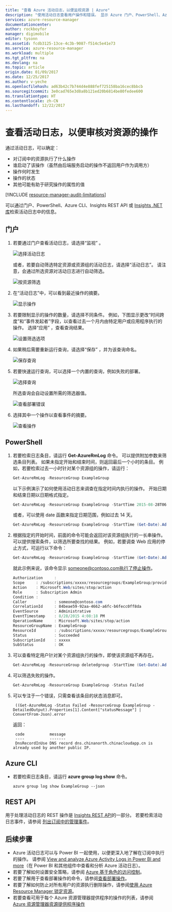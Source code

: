 ```yaml
---
title: "查看 Azure 活动日志，以便监视资源 | Azure"
description: "使用活动日志查看用户操作和错误。 显示 Azure 门户、PowerShell、Azure CLI 和 REST。"
services: azure-resource-manager
documentationcenter: 
author: rockboyfor
manager: digimobile
editor: tysonn
ms.assetid: fcdb3125-13ce-4c3b-9087-f514c5e41e73
ms.service: azure-resource-manager
ms.workload: multiple
ms.tgt_pltfrm: na
ms.devlang: na
ms.topic: article
origin.date: 01/09/2017
ms.date: 12/25/2017
ms.author: v-yeche
ms.openlocfilehash: ad63b42c7b744d4e888fef725158ba16cec8bbcb
ms.sourcegitcommit: 3e0cad765e3d8a8b121ed20b6814be80fedee600
ms.translationtype: HT
ms.contentlocale: zh-CN
ms.lasthandoff: 12/22/2017
---
```

# <a name="view-activity-logs-to-audit-actions-on-resources"></a>查看活动日志，以便审核对资源的操作
通过活动日志，可以确定：

* 对订阅中的资源执行了什么操作
* 谁启动了该操作（虽然由后端服务启动的操作不返回用户作为调用方）
* 操作何时发生
* 操作的状态
* 其他可能有助于研究操作的属性的值

[!INCLUDE [resource-manager-audit-limitations](../../includes/resource-manager-audit-limitations.md)]

可以通过门户、PowerShell、Azure CLI、Insights REST API 或 [Insights .NET 库](https://www.nuget.org/packages/Microsoft.Azure.Insights/)检索活动日志中的信息。

## <a name="portal"></a>门户
1. 若要通过门户查看活动日志，请选择“监视” 。

    ![选择活动日志](./media/resource-group-audit/select-monitor.png)

    或者，若要自动筛选特定资源或资源组的活动日志，请选择“活动日志”。 请注意，会通过所选资源对活动日志进行自动筛选。

    ![按资源筛选](./media/resource-group-audit/filtered-by-resource.png)
2. 在“活动日志”中，可以看到最近操作的摘要。

    ![显示操作](./media/resource-group-audit/audit-summary.png)
3. 若要限制显示的操作的数量，请选择不同条件。 例如，下图显示更改“时间跨度”和“事件发起者”字段，以查看过去一个月内由特定用户或应用程序执行的操作。 选择“应用”  ，查看查询结果。

    ![设置筛选选项](./media/resource-group-audit/set-filter.png)

4. 如果稍后需要重新运行查询，请选择“保存”  ，并为该查询命名。

    ![保存查询](./media/resource-group-audit/save-query.png)
5. 若要快速运行查询，可以选择一个内置的查询，例如失败的部署。

    ![选择查询](./media/resource-group-audit/select-quick-query.png)

    所选查询会自动设置所需的筛选器值。

    ![查看部署错误](./media/resource-group-audit/view-failed-deployment.png)   

6. 选择其中一个操作以查看事件的摘要。

    ![查看操作](./media/resource-group-audit/view-operation.png)  

## <a name="powershell"></a>PowerShell
1. 若要检索日志条目，请运行 **Get-AzureRmLog** 命令。 可以提供附加参数来筛选条目列表。 如果未指定开始和结束时间，则返回最后一个小时的条目。 例如，若要检索过去一小时针对某个资源组的操作，请运行：

    ```powershell
    Get-AzureRmLog -ResourceGroup ExampleGroup
    ```

    以下示例演示了如何使用活动日志来调查在指定时间内执行的操作。 开始日期和结束日期以日期格式指定。

    ```powershell
    Get-AzureRmLog -ResourceGroup ExampleGroup -StartTime 2015-08-28T06:00 -EndTime 2015-09-10T06:00
    ```

    或者，可以使用 date 函数来指定日期范围，例如过去 14 天。

    ```powershell
    Get-AzureRmLog -ResourceGroup ExampleGroup -StartTime (Get-Date).AddDays(-14)
    ```

2. 根据指定的开始时间，前面的命令可能会返回对该资源组执行的一长串操作。 可以提供搜索条件，以筛选所要查找的结果。 例如，若要调查 Web 应用的停止方式，可运行以下命令：

    ```powershell
    Get-AzureRmLog -ResourceGroup ExampleGroup -StartTime (Get-Date).AddDays(-14) | Where-Object OperationName -eq Microsoft.Web/sites/stop/action
    ```

    就此示例来说，该命令显示 someone@contoso.com执行了停止操作。 

    ```powershell
    Authorization     :
    Scope     : /subscriptions/xxxxx/resourcegroups/ExampleGroup/providers/Microsoft.Web/sites/ExampleSite
    Action    : Microsoft.Web/sites/stop/action
    Role      : Subscription Admin
    Condition :
    Caller            : someone@contoso.com
    CorrelationId     : 84beae59-92aa-4662-a6fc-b6fecc0ff8da
    EventSource       : Administrative
    EventTimestamp    : 8/28/2015 4:08:18 PM
    OperationName     : Microsoft.Web/sites/stop/action
    ResourceGroupName : ExampleGroup
    ResourceId        : /subscriptions/xxxxx/resourcegroups/ExampleGroup/providers/Microsoft.Web/sites/ExampleSite
    Status            : Succeeded
    SubscriptionId    : xxxxx
    SubStatus         : OK
    ```

3. 可以查看特定用户针对某个资源组执行的操作，即使该资源组不再存在。

    ```powershell
    Get-AzureRmLog -ResourceGroup deletedgroup -StartTime (Get-Date).AddDays(-14) -Caller someone@contoso.com
    ```

4. 可以筛选失败的操作。

    ```powershell
    Get-AzureRmLog -ResourceGroup ExampleGroup -Status Failed
    ```

5. 可以专注于一个错误，只需查看该条目的状态消息即可。

        ((Get-AzureRmLog -Status Failed -ResourceGroup ExampleGroup -DetailedOutput).Properties[1].Content["statusMessage"] | ConvertFrom-Json).error

    返回：

        code           message                                                                        
        ----           -------                                                                        
        DnsRecordInUse DNS record dns.chinanorth.chinacloudapp.cn is already used by another public IP. 

## <a name="azure-cli"></a>Azure CLI
* 若要检索日志条目，请运行 **azure group log show** 命令。

    ```azurecli
    azure group log show ExampleGroup --json
    ```

## <a name="rest-api"></a>REST API
用于处理活动日志的 REST 操作是 [Insights REST API](https://msdn.microsoft.com/library/azure/dn931943.aspx)的一部分。 若要检索活动日志事件，请参阅 [列出订阅中的管理事件](https://msdn.microsoft.com/library/azure/dn931934.aspx)。

## <a name="next-steps"></a>后续步骤
* Azure 活动日志可以与 Power BI 一起使用，以便更深入地了解在订阅中执行的操作。 请参阅 [View and analyze Azure Activity Logs in Power BI and more](https://azure.microsoft.com/blog/analyze-azure-audit-logs-in-powerbi-more/)（在 Power BI 和其他组件中查看和分析 Azure 活动日志）。
* 若要了解如何设置安全策略，请参阅 [Azure 基于角色的访问控制](../active-directory/role-based-access-control-configure.md)。
* 若要了解用于查看部署操作的命令，请参阅[查看部署操作](resource-manager-deployment-operations.md)。
* 若要了解如何防止对所有用户的资源执行删除操作，请参阅[使用 Azure Resource Manager 锁定资源](resource-group-lock-resources.md)。
* 若要查看可用于每个 Azure 资源管理器提供程序的操作的列表，请参阅 [Azure 资源管理器资源提供程序操作](../active-directory/role-based-access-control-resource-provider-operations.md)
<!--Not Available the parent file of includes file of resource-manager-audit-limitations.md-->
<!--ms.date:12/25/2017-->